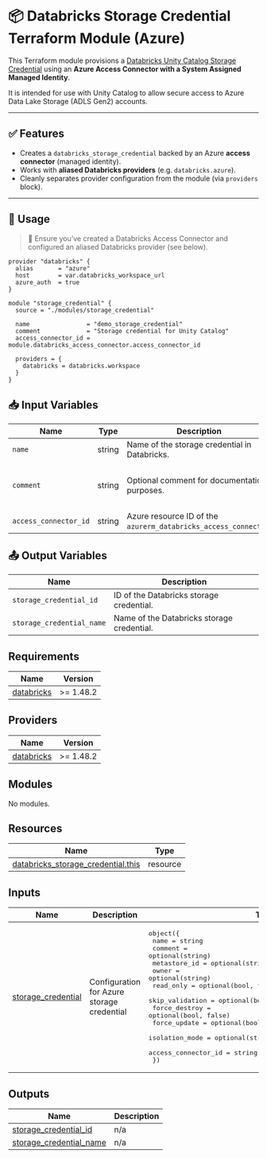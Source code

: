 # 📦 Databricks Storage Credential Terraform Module (Azure)

This Terraform module provisions a [Databricks Unity Catalog Storage Credential](https://registry.terraform.io/providers/databricks/databricks/latest/docs/resources/storage_credential) using an **Azure Access Connector with a System Assigned Managed Identity**.

It is intended for use with Unity Catalog to allow secure access to Azure Data Lake Storage (ADLS Gen2) accounts.

---

## ✅ Features

- Creates a `databricks_storage_credential` backed by an Azure **access connector** (managed identity).
- Works with **aliased Databricks providers** (e.g. `databricks.azure`).
- Cleanly separates provider configuration from the module (via `providers` block).

---

## 🚀 Usage

> 📌 Ensure you’ve created a Databricks Access Connector and configured an aliased Databricks provider (see below).

```hcl
provider "databricks" {
  alias       = "azure"
  host        = var.databricks_workspace_url
  azure_auth  = true
}

module "storage_credential" {
  source = "./modules/storage_credential"

  name                = "demo_storage_credential"
  comment             = "Storage credential for Unity Catalog"
  access_connector_id = module.databricks_access_connector.access_connector_id

  providers = {
    databricks = databricks.workspace
  }
}
```
## 📥 Input Variables

| Name                  | Type   | Description                                                     | Required                                     |
| --------------------- | ------ | --------------------------------------------------------------- | -------------------------------------------- |
| `name`                | string | Name of the storage credential in Databricks.                   | ✅ Yes                                        |
| `comment`             | string | Optional comment for documentation purposes.                    | ❌ No (default: `"Provisioned by Terraform"`) |
| `access_connector_id` | string | Azure resource ID of the `azurerm_databricks_access_connector`. | ✅ Yes                                        |

## 📤 Output Variables

| Name                      | Description                                |
| ------------------------- | ------------------------------------------ |
| `storage_credential_id`   | ID of the Databricks storage credential.   |
| `storage_credential_name` | Name of the Databricks storage credential. |



<!-- BEGIN_TF_DOCS -->
## Requirements

| Name | Version |
|------|---------|
| <a name="requirement_databricks"></a> [databricks](#requirement\_databricks) | >= 1.48.2 |

## Providers

| Name | Version |
|------|---------|
| <a name="provider_databricks"></a> [databricks](#provider\_databricks) | >= 1.48.2 |

## Modules

No modules.

## Resources

| Name | Type |
|------|------|
| [databricks_storage_credential.this](https://registry.terraform.io/providers/databricks/databricks/latest/docs/resources/storage_credential) | resource |

## Inputs

| Name | Description | Type | Default | Required |
|------|-------------|------|---------|:--------:|
| <a name="input_storage_credential"></a> [storage\_credential](#input\_storage\_credential) | Configuration for Azure storage credential | <pre>object({<br/>    name             = string<br/>    comment          = optional(string)<br/>    metastore_id     = optional(string)<br/>    owner            = optional(string)<br/>    read_only        = optional(bool, false)<br/>    skip_validation  = optional(bool, false)<br/>    force_destroy    = optional(bool, false)<br/>    force_update     = optional(bool, false)<br/>    isolation_mode   = optional(string, "ISOLATION_MODE_ISOLATED")<br/>    access_connector_id = string<br/>  })</pre> | n/a | yes |

## Outputs

| Name | Description |
|------|-------------|
| <a name="output_storage_credential_id"></a> [storage\_credential\_id](#output\_storage\_credential\_id) | n/a |
| <a name="output_storage_credential_name"></a> [storage\_credential\_name](#output\_storage\_credential\_name) | n/a |
<!-- END_TF_DOCS -->